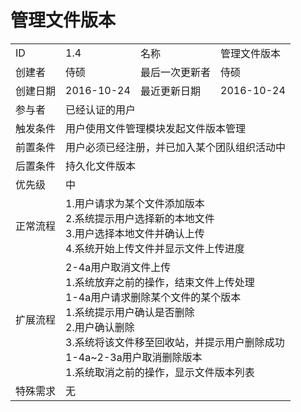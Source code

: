  # 管理文件版本
<table>
<tbody>
<tr><td>ID</td><td>1.4</td><td>名称</td><td>管理文件版本</td></tr>
<tr><td>创建者</td><td>侍硕</td><td>最后一次更新者</td><td>侍硕</td></tr>
<tr><td>创建日期</td><td>2016-10-24</td><td>最近更新日期</td><td>2016-10-24</td></tr>
<tr><td>参与者</td><td colspan="3">已经认证的用户</td></tr>
<tr><td>触发条件</td><td colspan="3">用户使用文件管理模块发起文件版本管理</td></tr>
<tr><td>前置条件</td><td colspan="3">用户必须已经注册，并已加入某个团队组织活动中</td></tr>
<tr><td>后置条件</td><td colspan="3">持久化文件版本</td></tr>
<tr><td>优先级</td><td colspan="3">中</td></tr>
<tr><td>正常流程</td><td colspan="3">
1.用户请求为某个文件添加版本<br>
2.系统提示用户选择新的本地文件<br>
3.用户选择本地文件并确认上传<br>
4.系统开始上传文件并显示文件上传进度<br>
</td></tr>
<tr><td>扩展流程</td><td colspan="3">
2-4a用户取消文件上传<br>
1.系统放弃之前的操作，结束文件上传处理<br>
1-4a用户请求删除某个文件的某个版本<br>
1.系统提示用户确认是否删除<br>
2.用户确认删除<br>
3.系统将该文件移至回收站，并提示用户删除成功<br>
1-4a~2-3a用户取消删除版本<br>
1.系统取消之前的操作，显示文件版本列表<br>
</td></tr>
<tr><td>特殊需求</td><td colspan="3">无 </td></tr>
</tbody>
</table>
